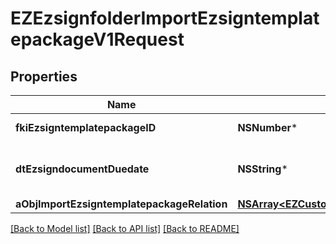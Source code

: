 # EZEzsignfolderImportEzsigntemplatepackageV1Request

## Properties
Name | Type | Description | Notes
------------ | ------------- | ------------- | -------------
**fkiEzsigntemplatepackageID** | **NSNumber*** | The unique ID of the Ezsigntemplatepackage | 
**dtEzsigndocumentDuedate** | **NSString*** | The maximum date and time at which the Ezsigndocument can be signed. | 
**aObjImportEzsigntemplatepackageRelation** | [**NSArray&lt;EZCustomImportEzsigntemplatepackageRelationRequest&gt;***](EZCustomImportEzsigntemplatepackageRelationRequest.md) |  | 

[[Back to Model list]](../README.md#documentation-for-models) [[Back to API list]](../README.md#documentation-for-api-endpoints) [[Back to README]](../README.md)


